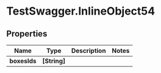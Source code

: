 # TestSwagger.InlineObject54

## Properties

Name | Type | Description | Notes
------------ | ------------- | ------------- | -------------
**boxesIds** | **[String]** |  | 


